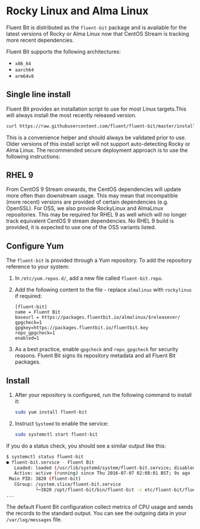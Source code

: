 # Rocky Linux and Alma Linux

Fluent Bit is distributed as the `fluent-bit` package and is available for the latest versions of Rocky or Alma Linux now that CentOS Stream is tracking more recent dependencies.

Fluent Bit supports the following architectures:

- `x86_64`
- `aarch64`
- `arm64v8`

## Single line install

Fluent Bit provides an installation script to use for most Linux targets.This will always install the most recently released version.

```bash
curl https://raw.githubusercontent.com/fluent/fluent-bit/master/install.sh | sh
```

This is a convenience helper and should always be validated prior to use. Older versions of this install script will not support auto-detecting Rocky or Alma Linux. The recommended secure deployment approach is to use the following instructions:

## RHEL 9

From CentOS 9 Stream onwards, the CentOS dependencies will update more often than downstream usage. This may mean that incompatible (more recent) versions are provided of certain dependencies (e.g. OpenSSL). For OSS, we also provide RockyLinux and AlmaLinux repositories. This may be required for RHEL 9 as well which will no longer track equivalent CentOS 9 stream dependencies. No RHEL 9 build is provided, it is expected to use one of the OSS variants listed.

## Configure Yum

The `fluent-bit` is provided through a Yum repository. To add the repository reference to your system:

1. In `/etc/yum.repos.d/`, add a new file called `fluent-bit.repo`.
1. Add the following content to the file - replace `almalinux` with `rockylinux` if required:

   ```text
   [fluent-bit]
   name = Fluent Bit
   baseurl = https://packages.fluentbit.io/almalinux/$releasever/
   gpgcheck=1
   gpgkey=https://packages.fluentbit.io/fluentbit.key
   repo_gpgcheck=1
   enabled=1
   ```

1. As a best practice, enable `gpgcheck` and `repo_gpgcheck` for security reasons. Fluent Bit signs its repository metadata and all Fluent Bit packages.

## Install

1. After your repository is configured, run the following command to install it:

   ```bash
   sudo yum install fluent-bit
   ```

1. Instruct `Systemd` to enable the service:

   ```bash
   sudo systemctl start fluent-bit
   ```

If you do a status check, you should see a similar output like this:

```bash
$ systemctl status fluent-bit
● fluent-bit.service - Fluent Bit
   Loaded: loaded (/usr/lib/systemd/system/fluent-bit.service; disabled; vendor preset: disabled)
   Active: active (running) since Thu 2016-07-07 02:08:01 BST; 9s ago
 Main PID: 3820 (fluent-bit)
   CGroup: /system.slice/fluent-bit.service
           └─3820 /opt/fluent-bit/bin/fluent-bit -c etc/fluent-bit/fluent-bit.conf
...
```

The default Fluent Bit configuration collect metrics of CPU usage and sends the records to the standard output. You can see the outgoing data in your `/var/log/messages` file.
